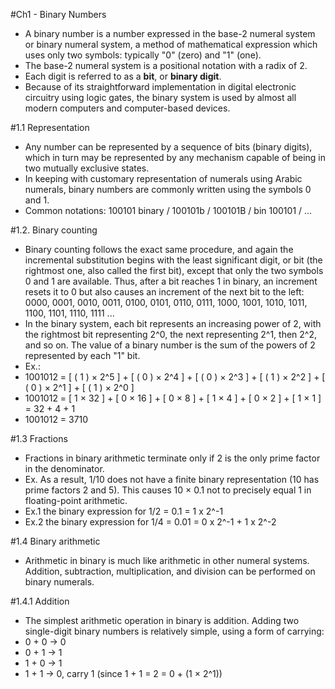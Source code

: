 #Ch1 - Binary Numbers

* A binary number is a number expressed in the base-2 numeral system or binary numeral system, a method of mathematical 
  expression which uses only two symbols: typically "0" (zero) and "1" (one).
* The base-2 numeral system is a positional notation with a radix of 2. 
* Each digit is referred to as a **bit**, or **binary digit**.
* Because of its straightforward implementation in digital electronic circuitry using logic gates, the binary system 
  is used by almost all modern computers and computer-based devices.

#1.1 Representation
* Any number can be represented by a sequence of bits (binary digits), which in turn may be represented by any 
  mechanism capable of being in two mutually exclusive states.
* In keeping with customary representation of numerals using Arabic numerals, binary numbers are commonly written 
  using the symbols 0 and 1.
* Common notations: 100101 binary / 100101b / 100101B / bin 100101 / ...

#1.2. Binary counting
* Binary counting follows the exact same procedure, and again the incremental substitution begins with the least 
  significant digit, or bit (the rightmost one, also called the first bit), except that only the two symbols 0 and 1 
  are available. Thus, after a bit reaches 1 in binary, an increment resets it to 0 but also causes an increment of 
  the next bit to the left: 0000, 0001, 0010, 0011, 0100, 0101, 0110, 0111, 1000, 1001, 1010, 1011, 1100, 1101, 1110, 1111 ...
* In the binary system, each bit represents an increasing power of 2, with the rightmost bit representing 2^0, the 
  next representing 2^1, then 2^2, and so on. The value of a binary number is the sum of the powers of 2 represented 
  by each "1" bit.
* Ex.: 
* 1001012 = [ ( 1 ) × 2^5 ] + [ ( 0 ) × 2^4 ] + [ ( 0 ) × 2^3 ] + [ ( 1 ) × 2^2 ] + [ ( 0 ) × 2^1 ] + [ ( 1 ) × 2^0 ]
* 1001012 = [ 1 × 32 ] + [ 0 × 16 ] + [ 0 × 8 ] + [ 1 × 4 ] + [ 0 × 2 ] + [ 1 × 1 ] = 32 + 4 + 1
* 1001012 = 3710

#1.3 Fractions

* Fractions in binary arithmetic terminate only if 2 is the only prime factor in the denominator.
* Ex. As a result, 1/10 does not have a finite binary representation (10 has prime factors 2 and 5). This causes 
  10 × 0.1 not to precisely equal 1 in floating-point arithmetic.
* Ex.1 the binary expression for 1/2 = 0.1 = 1 x 2^-1
* Ex.2 the binary expression for 1/4 = 0.01 = 0 x 2^-1 + 1 x 2^-2

#1.4 Binary arithmetic

* Arithmetic in binary is much like arithmetic in other numeral systems. Addition, subtraction, multiplication, and 
  division can be performed on binary numerals.

#1.4.1 Addition

* The simplest arithmetic operation in binary is addition. Adding two single-digit binary numbers is relatively simple, 
  using a form of carrying:
* 0 + 0 → 0 
* 0 + 1 → 1 
* 1 + 0 → 1 
* 1 + 1 → 0, carry 1 (since 1 + 1 = 2 = 0 + (1 × 2^1))